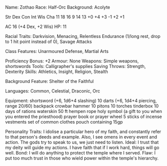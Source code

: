 Name: Zothao
Race: Half-Orc
Background: Acolyte

Str	Dex	Con	Int	Wis	Cha
11	18	16	9	14	13
+0	+4	+3	-1	+2	+1

AC 16 (+4 Dex, +2 Wis)
HP: 11

Racial Traits: Darkvision, Menacing, Relentless Endurance (1/long rest, drop to 1 hit point instead of 0), Savage Attacks

Class Features: Unarmoured Defense, Martial Arts

Proficiency Bonus: +2
Armour: None
Weapons: Simple weapons, shortswords
Tools: Calligrapher's supplies
Saving Throws: Strength, Dexterity
Skills: Athletics, Insight, Religion, Stealth

Background Feature: Shelter of the Faithful

Languages: Common, Celestial, Draconic, Orc

Equipment:
shortsword (+6, 1d6+4 slashing)
10 darts (+6, 1d4+4 piercing, range 20/60)
backpack
crowbar
hammer
10 pitons
10 torches
tinderbox
10 days of rations
waterskin
50 ft hempen rope
holy symbol (a gift to you when you entered the priesthood)
prayer book or prayer wheel
5 sticks of incense
vestments
set of common clothes
pouch containing 15gp

Personality Traits: I idolise a particular hero of my faith, and constantly refer to that person's deeds and example.
Also, I see omens in every event and action. The gods try to speak to us, we just need to listen.
Ideal: I trust that my deity will guide my actions. I have faith that if I work hard, things will go well.
Bond: I will do anything to protect the temple where I served.
Flaw: I put too much trust in those who wield power within the temple's hierarchy.
